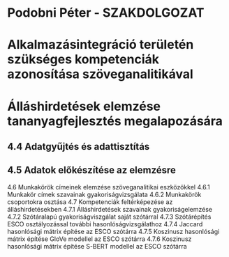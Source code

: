 # Podobni Péter - SZAKDOLGOZAT
# Alkalmazásintegráció területén szükséges kompetenciák azonosítása szöveganalitikával
# Álláshirdetések elemzése tananyagfejlesztés megalapozására

## 4.4 Adatgyűjtés és adattisztítás
## 4.5 Adatok előkészítése az elemzésre
4.6 Munkakörök címeinek elemzése szöveganalitikai eszközökkel
4.6.1 Munkakör címek szavainak gyakoriságvizsgálata
4.6.2 Munkakörök csoportokra osztása
4.7 Kompetenciák feltérképezése az álláshirdetésekben
4.7.1 Álláshirdetések szavainak gyakoriságelemzése
4.7.2 Szótáralapú gyakoriságviszgálat saját szótárral
4.7.3 Szótárépítés ESCO osztályozással további hasonlóságvizsgálathoz
4.7.4 Jaccard hasonlósági mátrix építése az ESCO szótárra
4.7.5 Koszinusz hasonlósági mátrix építése GloVe modellel az ESCO szótárra
4.7.6 Koszinusz hasonlósági mátrix építése S-BERT modellel az ESCO szótárra
